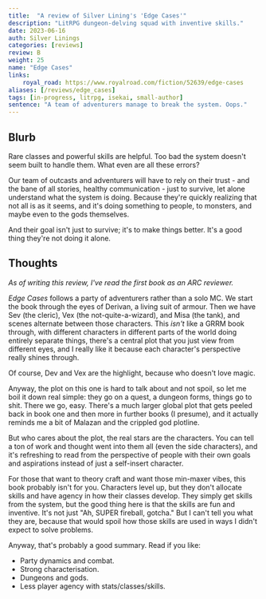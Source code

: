 ```yaml
---
title:  "A review of Silver Lining's 'Edge Cases'"
description: "LitRPG dungeon-delving squad with inventive skills."
date: 2023-06-16
auth: Silver Linings
categories: [reviews]
review: B
weight: 25
name: "Edge Cases"
links:
    royal_road: https://www.royalroad.com/fiction/52639/edge-cases
aliases: [/reviews/edge_cases]
tags: [in-progress, litrpg, isekai, small-author]
sentence: "A team of adventurers manage to break the system. Oops."
---
```




## Blurb

Rare classes and powerful skills are helpful. Too bad the system doesn't seem built to handle them. What even are all these errors? 

Our team of outcasts and adventurers will have to rely on their trust - and the bane of all stories, healthy communication - just to survive, let alone understand what the system is doing. Because they're quickly realizing that not all is as it seems, and it's doing something to people, to monsters, and maybe even to the gods themselves.

And their goal isn't just to survive; it's to make things better. It's a good thing they're not doing it alone.

## Thoughts

*As of writing this review, I've read the first book as an ARC reviewer.*

*Edge Cases* follows a party of adventurers rather than a solo MC. We start the book through the eyes of Derivan, a living suit of armour. Then we have Sev (the cleric), Vex (the not-quite-a-wizard), and Misa (the tank), and scenes alternate between those characters. This *isn't* like a GRRM book through, with different characters in different parts of the world doing entirely separate things, there's a central plot that you just view from different eyes, and I really like it because each character's perspective really shines through.

Of course, Dev and Vex are the highlight, because who doesn't love magic.

Anyway, the plot on this one is hard to talk about and not spoil, so let me boil it down real simple: they go on a quest, a dungeon forms, things go to shit. There we go, easy. There's a much larger global plot that gets peeled back in book one and then more in further books (I presume), and it actually reminds me a bit of Malazan and the crippled god plotline.

But who cares about the plot, the real stars are the characters. You can tell a ton of work and thought went into them all (even the side characters), and it's refreshing to read from the perspective of people with their own goals and aspirations instead of just a self-insert character. 

For those that want to theory craft and want those min-maxer vibes, this book probably isn't for you. Characters level up, but they don't allocate skills and have agency in how their classes develop. They simply get skills from the system, but the good thing here is that the skills are fun and inventive. It's not just "Ah, SUPER fireball, gotcha." But I can't tell you what they are, because that would spoil how those skills are used in ways I didn't expect to solve problems.

Anyway, that's probably a good summary. Read if you like:

* Party dynamics and combat.
* Strong characterisation.
* Dungeons and gods.
* Less player agency with stats/classes/skills.